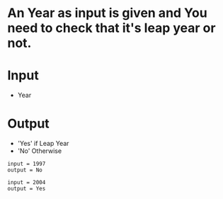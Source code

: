 # An Year as input is given and You need to check that it's leap year or not.

# Input

- Year

# Output

- 'Yes' if Leap Year
- 'No' Otherwise

```
input = 1997
output = No

input = 2004
output = Yes
```

